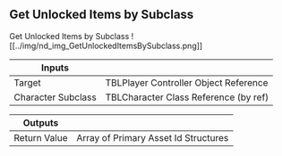 ## Get Unlocked Items by Subclass
Get Unlocked Items by Subclass
![[../img/nd_img_GetUnlockedItemsBySubclass.png]]

|Inputs||
|--|--|
| Target | TBLPlayer Controller Object Reference |
| Character Subclass | TBLCharacter Class Reference (by ref) |

|Outputs||
|--|--|
| Return Value | Array of Primary Asset Id Structures |

